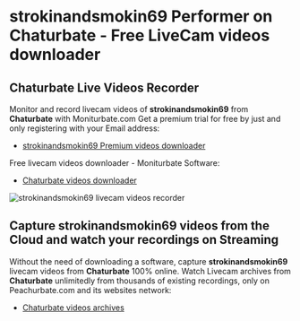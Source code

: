 # strokinandsmokin69 Performer on Chaturbate - Free LiveCam videos downloader

## Chaturbate Live Videos Recorder

Monitor and record livecam videos of **strokinandsmokin69** from **Chaturbate** with Moniturbate.com
Get a premium trial for free by just and only registering with your Email address:
* [strokinandsmokin69 Premium videos downloader](https://moniturbate.com/request-demo-licence-key.html)

Free livecam videos downloader - Moniturbate Software:
* [Chaturbate videos downloader](https://moniturbate.com/moniturbate-download-software.html)

![strokinandsmokin69 livecam videos recorder](https://peachurnet.com/templates/moniturbate-software.png)


## Capture strokinandsmokin69 videos from the Cloud and watch your recordings on Streaming

Without the need of downloading a software, capture **strokinandsmokin69** livecam videos from **Chaturbate** 100% online.
Watch Livecam archives from **Chaturbate** unlimitedly from thousands of existing recordings, only on Peachurbate.com and its websites network:
* [Chaturbate videos archives](https://peachurnet.com/)
